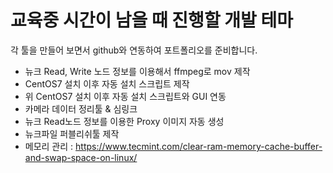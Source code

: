 # 교육중 시간이 남을 때 진행할 개발 테마

각 툴을 만들어 보면서 github와 연동하여 포트폴리오를 준비합니다.

- 뉴크 Read, Write 노드 정보를 이용해서 ffmpeg로 mov 제작
- CentOS7 설치 이후 자동 설치 스크립트 제작
- 위 CentOS7 설치 이후 자동 설치 스크립트와 GUI 연동
- 카메라 데이터 정리툴 & 심링크
- 뉴크 Read노드 정보를 이용한 Proxy 이미지 자동 생성
- 뉴크파일 퍼블리쉬툴 제작
- 메모리 관리 : https://www.tecmint.com/clear-ram-memory-cache-buffer-and-swap-space-on-linux/